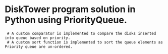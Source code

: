 # DiskTower program solution in Python using PriorityQueue.




     # A custom comparator is implemented to compare the disks inserted into queue based on priority.
     # A custom sort function is implemented to sort the queue elements as Priority queue are un-ordered.
